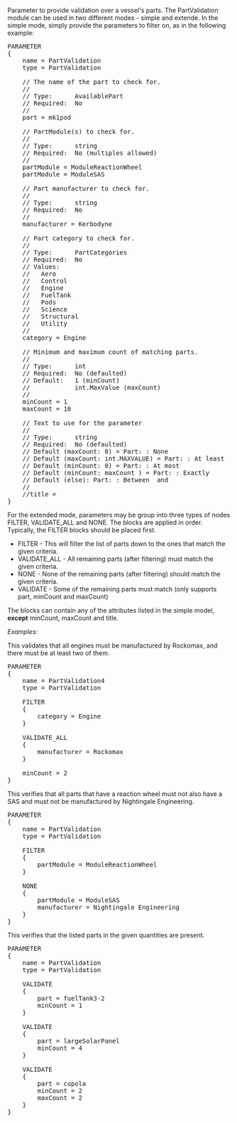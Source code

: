 Parameter to provide validation over a vessel's parts.  The PartValidation module can be used in two different modes - simple and extende.  In the simple mode, simply provide the parameters to filter on, as in the following example:

<pre>
PARAMETER
{
    name = PartValidation
    type = PartValidation

    // The name of the part to check for.
    //
    // Type:      AvailablePart
    // Required:  No
    //
    part = mk1pod

    // PartModule(s) to check for.
    //
    // Type:      string
    // Required:  No (multiples allowed)
    //
    partModule = ModuleReactionWheel
    partModule = ModuleSAS

    // Part manufacturer to check for.
    //
    // Type:      string
    // Required:  No
    //
    manufacturer = Kerbodyne

    // Part category to check for.
    //
    // Type:      PartCategories
    // Required:  No
    // Values:
    //   Aero
    //   Control
    //   Engine
    //   FuelTank
    //   Pods
    //   Science
    //   Structural
    //   Utility
    //
    category = Engine

    // Minimum and maximum count of matching parts.
    //
    // Type:      int
    // Required:  No (defaulted)
    // Default:   1 (minCount)
    //            int.MaxValue (maxCount)
    //
    minCount = 1
    maxCount = 10

    // Text to use for the parameter
    //
    // Type:      string
    // Required:  No (defaulted)
    // Default (maxCount: 0) = Part: <attributes>: None
    // Default (maxCount: int.MAXVALUE) = Part: <attributes>: At least <minCount>
    // Default (minCount: 0) = Part: <attributes>: At most <maxCount>
    // Default (minCount: maxCount ) = Part: <attributes>: Exactly <minCount>
    // Default (else): Part: <attributes>: Between <minCount> and <maxCount>
    //
    //title =
}
</pre>

For the extended mode, parameters may be group into three types of nodes FILTER, VALIDATE_ALL and NONE.  The blocks are applied in order.  Typically, the FILTER blocks should be placed first.
* FILTER - This will filter the list of parts down to the ones that match the given criteria.
* VALIDATE_ALL - All remaining parts (after filtering) must match the given criteria.
* NONE - None of the remaining parts (after filtering) should match the given criteria.
* VALIDATE - Some of the remaining parts must match (only supports part, minCount and maxCount)

The blocks can contain any of the attributes listed in the simple model, **except** minCount, maxCount and title.

*Examples:*

This validates that all engines must be manufactured by Rockomax, and there must be at least two of them.

<pre>
PARAMETER
{
    name = PartValidation4
    type = PartValidation

    FILTER
    {
        category = Engine
    }

    VALIDATE_ALL
    {
        manufacturer = Rockomax
    }

    minCount = 2
}
</pre>

This verifies that all parts that have a reaction wheel must not also have a SAS and must not be manufactured by Nightingale Engineering.

<pre>
PARAMETER
{
    name = PartValidation
    type = PartValidation

    FILTER
    {
        partModule = ModuleReactionWheel
    }

    NONE
    {
        partModule = ModuleSAS
        manufacturer = Nightingale Engineering
    }
}
</pre>

This verifies that the listed parts in the given quantities are present.

<pre>
PARAMETER
{
    name = PartValidation
    type = PartValidation

    VALIDATE
    {
        part = fuelTank3-2
        minCount = 1
    }

    VALIDATE
    {
        part = largeSolarPanel
        minCount = 4
    }

    VALIDATE
    {
        part = cupola
        minCount = 2
        maxCount = 2
    }
}
</pre>
